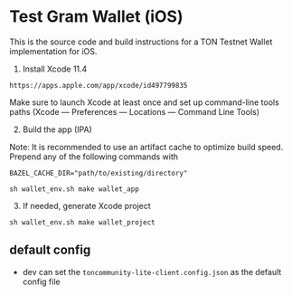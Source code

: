 # Test Gram Wallet (iOS)

This is the source code and build instructions for a TON Testnet Wallet implementation for iOS.

1. Install Xcode 11.4
```
https://apps.apple.com/app/xcode/id497799835
```

Make sure to launch Xcode at least once and set up command-line tools paths (Xcode — Preferences — Locations — Command Line Tools)

2. Build the app (IPA)

Note:
It is recommended to use an artifact cache to optimize build speed. Prepend any of the following commands with
```
BAZEL_CACHE_DIR="path/to/existing/directory"
```

```
sh wallet_env.sh make wallet_app
```

3. If needed, generate Xcode project
```
sh wallet_env.sh make wallet_project
```

## default config
* dev can set the  `toncommunity-lite-client.config.json`  as the default config file
